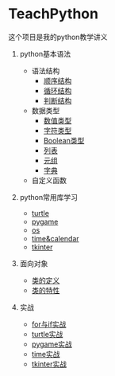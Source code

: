 # TeachPython
这个项目是我的python教学讲义

1. python基本语法
    * 语法结构
        - [顺序结构](primary_class(1-9)/class_03/循环语句.md)
        - [循环结构](primary_class(1-9)/class_03/循环语句.md)
        - [判断结构](primary_class(1-9)/class_04/条件语句.md)
    * 数据类型
        - [数值类型](primary_class(1-9)/class_03/数据类型_01(数值与字符).md)
        - [字符类型](primary_class(1-9)/class_03/数据类型_01(数值与字符).md)
        - [Boolean类型](primary_class(1-9)/class_04/数据类型_02(Boolean).md)
        - [列表](primary_class(1-9)/class_06/列表.md)
        - [元组](primary_class(1-9)/class_07/元组.md)
        - [字典](primary_class(1-9)/class_08/字典.md)
    * 自定义函数
2. python常用库学习
    * [turtle](primary_class(1-9)/class_02/turtle库函数基本使用.md)
    * [pygame](middle_class(10-17)/class_12/pygame简介.md)
    * [os](middle_class(10-17)/class_15/文件操作.md)
    * [time&calendar](middle_class(10-17)/class_16/时间和日期.md)
    * [tkinter](height_class(18-22)/class_19/tkinter介绍.md)
    
3. 面向对象
    * [类的定义](height_class(18-22)/calss_18/面向对象.md)
    * [类的特性](height_class(18-22)/calss_18/对象的特性.md)

4. 实战
    * [for与if实战](primary_class(1-9)/class_05/for循环与if语句的结合使用.md)
    * [turtle实战](middle_class(10-17)/class_11/turtle实战.md)
    * [pygame实战](middle_class(10-17)/class_12/pygame接小球游戏_01.md)
    * [time实战](middle_class(10-17)/class_16/time实战.md)
    * [tkinter实战](height_class(18-22)/class_20/tkinter实战.md)
